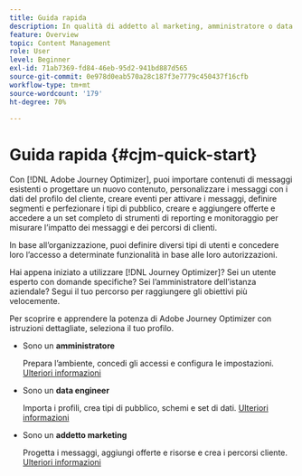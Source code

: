 ```yaml
---
title: Guida rapida
description: In qualità di addetto al marketing, amministratore o data engineer, scopri e apprendi le potenzialità di Adobe Journey Optimizer con questa guida dettagliata
feature: Overview
topic: Content Management
role: User
level: Beginner
exl-id: 71ab7369-fd84-46eb-95d2-941bd887d565
source-git-commit: 0e978d0eab570a28c187f3e7779c450437f16cfb
workflow-type: tm+mt
source-wordcount: '179'
ht-degree: 70%

---
```


# Guida rapida {#cjm-quick-start}

Con [!DNL Adobe Journey Optimizer], puoi importare contenuti di messaggi esistenti o progettare un nuovo contenuto, personalizzare i messaggi con i dati del profilo del cliente, creare eventi per attivare i messaggi, definire segmenti e perfezionare i tipi di pubblico, creare e aggiungere offerte e accedere a un set completo di strumenti di reporting e monitoraggio per misurare l’impatto dei messaggi e dei percorsi di clienti.

In base all’organizzazione, puoi definire diversi tipi di utenti e concedere loro l’accesso a determinate funzionalità in base alle loro autorizzazioni.

Hai appena iniziato a utilizzare [!DNL Journey Optimizer]? Sei un utente esperto con domande specifiche? Sei l’amministratore dell’istanza aziendale? Segui il tuo percorso per raggiungere gli obiettivi più velocemente.

Per scoprire e apprendere la potenza di Adobe Journey Optimizer con istruzioni dettagliate, seleziona il tuo profilo.

* Sono un **amministratore**

   Prepara l’ambiente, concedi gli accessi e configura le impostazioni. [Ulteriori informazioni](path/administrator.md)

* Sono un **data engineer**

   Importa i profili, crea tipi di pubblico, schemi e set di dati. [Ulteriori informazioni](path/data-engineer.md)

* Sono un **addetto marketing**

   Progetta i messaggi, aggiungi offerte e risorse e crea i percorsi cliente. [Ulteriori informazioni](path/marketer.md)
